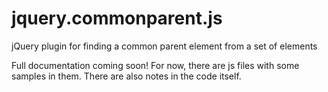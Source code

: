 # jquery.commonparent.js
jQuery plugin for finding a common parent element from a set of elements

Full documentation coming soon! For now, there are js files with some samples in them. There are also notes in the code itself.
